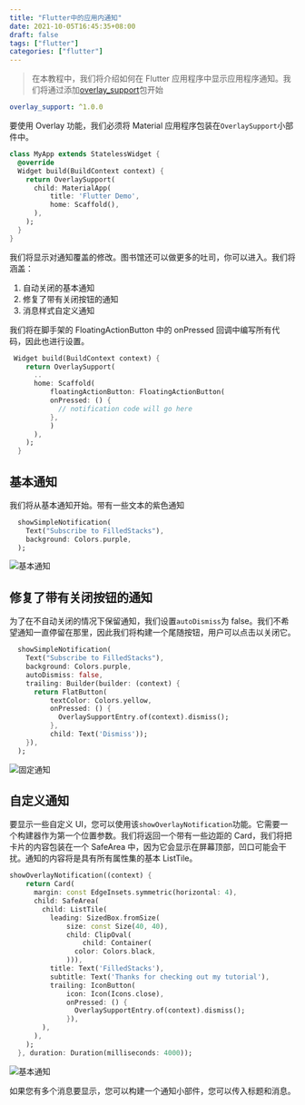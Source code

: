 ```yaml
---
title: "Flutter中的应用内通知"
date: 2021-10-05T16:45:35+08:00
draft: false
tags: ["flutter"]
categories: ["flutter"]
---
```


> 在本教程中，我们将介绍如何在 Flutter 应用程序中显示应用程序通知。我们将通过添加[overlay_support](https://pub.dev/packages/overlay_support)包开始



```yaml
overlay_support: ^1.0.0
```

要使用 Overlay 功能，我们必须将 Material 应用程序包装在`OverlaySupport`小部件中。

```dart
class MyApp extends StatelessWidget {
  @override
  Widget build(BuildContext context) {
    return OverlaySupport(
      child: MaterialApp(
          title: 'Flutter Demo',
          home: Scaffold(),
      ),
    );
  }
}
```

我们将显示对通知覆盖的修改。图书馆还可以做更多的吐司，你可以进入。我们将涵盖：

1. 自动关闭的基本通知
2. 修复了带有关闭按钮的通知
3. 消息样式自定义通知

我们将在脚手架的 FloatingActionButton 中的 onPressed 回调中编写所有代码，因此也进行设置。

```dart
 Widget build(BuildContext context) {
    return OverlaySupport(
      ..
      home: Scaffold(
          floatingActionButton: FloatingActionButton(
          onPressed: () {
            // notification code will go here
          },
          )
      ),
    );
  }
```

## 基本通知

我们将从基本通知开始。带有一些文本的紫色通知

```dart
  showSimpleNotification(
    Text("Subscribe to FilledStacks"),
    background: Colors.purple,
  );
```

![基本通知](https://luckly007.oss-cn-beijing.aliyuncs.com/img/040-custom.57f1376.0a76cce3917b60ca2fa8c30400a4abaf.jpg)

## 修复了带有关闭按钮的通知

为了在不自动关闭的情况下保留通知，我们设置`autoDismiss`为 false。我们不希望通知一直停留在那里，因此我们将构建一个尾随按钮，用户可以点击以关闭它。

```dart
  showSimpleNotification(
    Text("Subscribe to FilledStacks"),
    background: Colors.purple,
    autoDismiss: false,
    trailing: Builder(builder: (context) {
      return FlatButton(
          textColor: Colors.yellow,
          onPressed: () {
            OverlaySupportEntry.of(context).dismiss();
          },
          child: Text('Dismiss'));
    }),
  );
```

![固定通知](https://luckly007.oss-cn-beijing.aliyuncs.com/img/040-custom.57f1376.0a76cce3917b60ca2fa8c30400a4abaf.jpg)

## 自定义通知

要显示一些自定义 UI，您可以使用该`showOverlayNotification`功能。它需要一个构建器作为第一个位置参数。我们将返回一个带有一些边距的 Card，我们将把卡片的内容包装在一个 SafeArea 中，因为它会显示在屏幕顶部，凹口可能会干扰。通知的内容将是具有所有属性集的基本 ListTile。

```dart
showOverlayNotification((context) {
    return Card(
      margin: const EdgeInsets.symmetric(horizontal: 4),
      child: SafeArea(
        child: ListTile(
          leading: SizedBox.fromSize(
              size: const Size(40, 40),
              child: ClipOval(
                  child: Container(
                color: Colors.black,
              ))),
          title: Text('FilledStacks'),
          subtitle: Text('Thanks for checking out my tutorial'),
          trailing: IconButton(
              icon: Icon(Icons.close),
              onPressed: () {
                OverlaySupportEntry.of(context).dismiss();
              }),
        ),
      ),
    );
  }, duration: Duration(milliseconds: 4000));
```

![基本通知](https://luckly007.oss-cn-beijing.aliyuncs.com/img/040-custom.57f1376.0a76cce3917b60ca2fa8c30400a4abaf.jpg)

如果您有多个消息要显示，您可以构建一个通知小部件，您可以传入标题和消息。